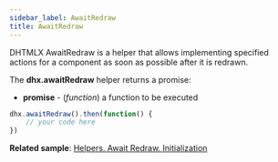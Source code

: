 ```yaml
---
sidebar_label: AwaitRedraw
title: AwaitRedraw
---          
```


DHTMLX AwaitRedraw is a helper that allows implementing specified actions for a component as soon as possible after it is redrawn. 

The **dhx.awaitRedraw** helper returns a promise:

- **promise** - (*function*) a function to be executed

~~~js
dhx.awaitRedraw().then(function() {
    // your code here
})
~~~

**Related sample**: [Helpers. Await Redraw. Initialization](https://snippet.dhtmlx.com/r4ck0smz)




